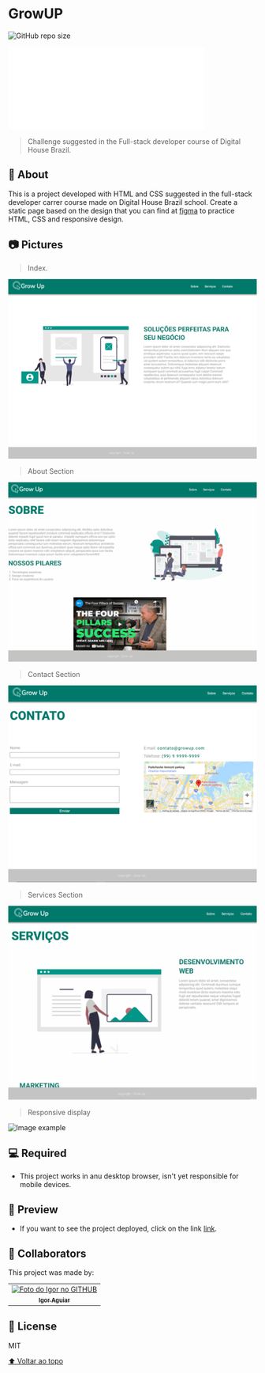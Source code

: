 # GrowUP

<!---Esses são exemplos. Veja https://shields.io para outras pessoas ou para personalizar este conjunto de escudos. Você pode querer incluir dependências, status do projeto e informações de licença aqui--->

<!--- /github/languages/code-size/:user/:repo --->
![GitHub repo size](https://img.shields.io/github/languages/code-size/Desenvigor/LOVT?style=for-the-badge)

<img src="assets/growup-logo.svg" alt="Home">

> Challenge suggested in the Full-stack developer course of Digital House Brazil.

## 📝 About
This is a project developed with HTML and CSS suggested in the full-stack developer carrer course made on Digital House Brazil school.
Create a static page based on the design that you can find at [figma](https://www.figma.com/file/77Mb9IEPKZOM46wYnTxeEt/GrowUp?node-id=3%3A113) to practice HTML, CSS and responsive design.

## 📷 Pictures

> Index.
<img src="media/photos/index.png" alt="Image example">

> About Section
<img src="media/photos/about.gif" alt="Image example">

> Contact Section
<img src="media/photos/contact.png" alt="Image example">

> Services Section
<img src="media/photos/services.gif" alt="Image example">

> Responsive display
<img src="media/photos/responsive.gif" alt="Image example">

## 💻 Required

* This project works in anu desktop browser, isn't yet responsible for mobile devices.


## 🔗 Preview

* If you want to see the project deployed, click on the link [link](https://growup-dh.netlify.app/).


## 🤝 Collaborators

This project was made by:

<table>
  <tr>
    <td align="center">
      <a href="https://github.com/Desenvigor">
        <img src="https://avatars.githubusercontent.com/u/43388013?s=400&u=3ee828c9dc8853db125c9c4022131cf4a4258f6b&v=4" width="100px;" alt="Foto do Igor no GITHUB"/><br>
        <sub>
          <b>Igor Aguiar</b>
        </sub>
      </a>
    </td>
  </tr>
</table>


## 📝 License

MIT

[⬆ Voltar ao topo](#GrowUP)<br>